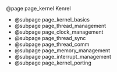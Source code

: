 @page page_kernel Kenrel

- @subpage page_kernel_basics
- @subpage page_thread_management
- @subpage page_clock_management
- @subpage page_thread_sync
- @subpage page_thread_comm
- @subpage page_memory_management
- @subpage page_interrupt_management
- @subpage page_kernel_porting
